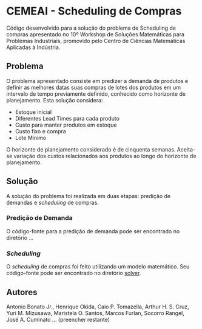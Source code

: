 # CEMEAI - Scheduling de Compras

Código desenvolvido para a solução do problema de Scheduling de compras apresentado no 10º Workshop de Soluções Matemáticas para Problemas Industriais, promovido pelo Centro de Ciências Matemáticas Aplicadas à Indústria.

## Problema

O problema apresentado consiste em predizer a demanda de produtos e definir as melhores datas suas compras de lotes dos produtos em um intervalo de tempo previamente definido, conhecido como horizonte de planejamento. Esta solução considera:

- Estoque inicial
- Diferentes Lead Times para cada produto
- Custo para manter produtos em estoque
- Custo fixo e compra
- Lote Mínimo

O horizonte de planejamento considerado é de cinquenta semanas. Aceita-se variação dos custos relacionados aos produtos ao longo do horizonte de planejamento. 

## Solução

A solução do problema foi realizada em duas etapas: predição de demandas e *scheduling* de compras.

### Predição de Demanda

O código-fonte para a predição de demanda pode ser encontrado no diretório ...


### *Scheduling*

O *scheduling* de compras foi feito utilizando um modelo matemático. Seu código-fonte pode ser encontrado no diretório [solver](solver/).


## Autores

Antonio Bonato Jr., Henrique Okida, Caio P. Tomazella, Arthur H. S. Cruz, Yuri M. Mizusawa, Maristela O. Santos, Marcos Furlan, Socorro Rangel, José A. Cuminato ... (preencher restante)
